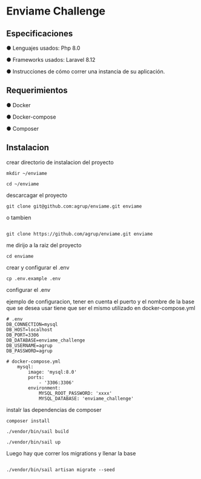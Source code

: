 # Enviame Challenge

## Especificaciones 

● Lenguajes usados: Php 8.0

● Frameworks usados: Laravel 8.12

● Instrucciones de cómo correr una instancia de su aplicación.


## Requerimientos

●  Docker

●  Docker-compose

●  Composer

## Instalacion

crear directorio de instalacion del proyecto
```
mkdir ~/enviame

cd ~/enviame 
```

descarcagar el proyecto

```
git clone git@github.com:agrup/enviame.git enviame
```
o tambien

```

git clone https://github.com/agrup/enviame.git enviame 

```
me dirijo a la raiz del proyecto

```
cd enviame

```

crear y configurar el .env
```
cp .env.example .env

```
configurar el .env 

ejemplo de configuracion, tener en cuenta el puerto y el nombre de la base que se desea usar tiene que ser el mismo utilizado en docker-compose.yml



```
# .env
DB_CONNECTION=mysql
DB_HOST=localhost
DB_PORT=3306
DB_DATABASE=enviame_challenge
DB_USERNAME=agrup
DB_PASSWORD=agrup

```


```
# docker-compose.yml
    mysql:
        image: 'mysql:8.0'
        ports:
            - '3306:3306'
        environment:
            MYSQL_ROOT_PASSWORD: 'xxxx'
            MYSQL_DATABASE: 'enviame_challenge'

```


instalr las dependencias de composer

```
composer install

```

```
./vendor/bin/sail build

./vendor/bin/sail up

```

Luego hay que correr los migrations y llenar la base

```

./vendor/bin/sail artisan migrate --seed
```
